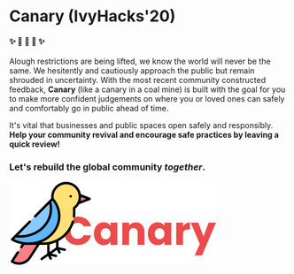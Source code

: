 # Canary (IvyHacks'20)

#### :sparkles: :seedling: :hatching_chick: :seedling: :sparkles:

Alough restrictions are being lifted, we know the world will never be the same.
We hesitently and cautiously approach the public but remain shrouded in uncertainty. 
With the most recent community constructed feedback, **Canary** (like a canary in a coal mine) 
is built with the goal for you to make more confident judgements on where
you or loved ones can safely and comfortably go in public ahead of time.

It's vital that businesses and public spaces open safely and responsibly. **Help your community revival and encourage safe practices by leaving a quick review!**
### Let's rebuild the global community *together*.

<img src="my-app/src/svg/logo.svg">
